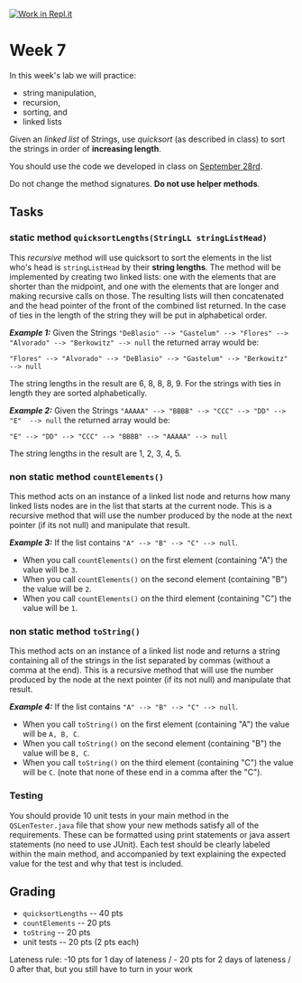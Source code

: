 [![Work in Repl.it](https://classroom.github.com/assets/work-in-replit-14baed9a392b3a25080506f3b7b6d57f295ec2978f6f33ec97e36a161684cbe9.svg)](https://classroom.github.com/online_ide?assignment_repo_id=3292676&assignment_repo_type=AssignmentRepo)
# Week 7

In this week's lab we will practice:
* string manipulation,
* recursion, 
* sorting, and 
* linked lists
 
Given an *linked list* of Strings, use *quicksort* (as described in class) to sort the strings in order of **increasing length**. 

You should use the code we developed in class on [September 28rd](https://github.com/CS2401-Fall2020/September28-inClass).

Do not change the method signatures. **Do not use helper methods**. 

## Tasks
### static method `quicksortLengths(StringLL stringListHead)`

This *recursive* method will use quicksort to sort the elements in the list who's head is `stringListHead` by their **string lengths**. 
The method will be implemented by creating two linked lists: one with the elements that are shorter than the midpoint, and one with the elements that are longer 
and making recursive calls on those. 
The resulting lists will then concatenated and the head pointer of the front of the combined list returned. 
In the case of ties in the length of the string they will be put in alphabetical order.  

***Example 1:***
Given the Strings `"DeBlasio" --> "Gastelum" --> "Flores" --> "Alvorado" --> "Berkowitz" --> null` the returned array would be: 
```
"Flores" --> "Alvorado" --> "DeBlasio" --> "Gastelum" --> "Berkowitz" --> null
```
The string lengths in the result are 6, 8, 8, 8, 9. 
For the strings with ties in length they are sorted alphabetically. 


***Example 2:***
Given the Strings `"AAAAA" --> "BBBB" --> "CCC" --> "DD" --> "E"  --> null` the returned array would be: 
```
"E" --> "DD" --> "CCC" --> "BBBB" --> "AAAAA" --> null
```
The string lengths in the result are 1, 2, 3, 4, 5.  

### non static method `countElements()`

This method acts on an instance of a linked list node and returns how many linked lists nodes are in the list that starts at the current node. 
This is a recursive method that will use the number produced by the node at the next pointer (if its not null) and manipulate that result. 

***Example 3:*** 
If the list contains `"A" --> "B" --> "C" --> null`. 
* When you call `countElements()` on the first element (containing "A") the value will be `3`.
* When you call `countElements()` on the second element (containing "B") the value will be `2`.
* When you call `countElements()` on the third element (containing "C") the value will be `1`.


### non static method `toString()`

This method acts on an instance of a linked list node and returns a string containing all of the strings in the list separated by commas (without a comma at the end). 
This is a recursive method that will use the number produced by the node at the next pointer (if its not null) and manipulate that result. 

***Example 4:*** 
If the list contains `"A" --> "B" --> "C" --> null`. 
* When you call `toString()` on the first element (containing "A") the value will be `A, B, C`.
* When you call `toString()` on the second element (containing "B") the value will be `B, C`.
* When you call `toString()` on the third element (containing "C") the value will be `C`.
(note that none of these end in a comma after the "C"). 

### Testing
You should provide 10 unit tests in your main method in the `QSLenTester.java` file that show your new methods satisfy all of the requirements. 
These can be formatted using print statements or java assert statements (no need to use JUnit).
Each test should be clearly labeled within the main method, and accompanied by text explaining the expected value for the test and why that test is included.

## Grading
* `quicksortLengths` -- 40 pts
* `countElements` -- 20 pts
* `toString` -- 20 pts
* unit tests -- 20 pts (2 pts each) 

Lateness rule: -10 pts for 1 day of lateness / - 20 pts for 2 days of lateness / 0 after that, but you still have to turn in your work

